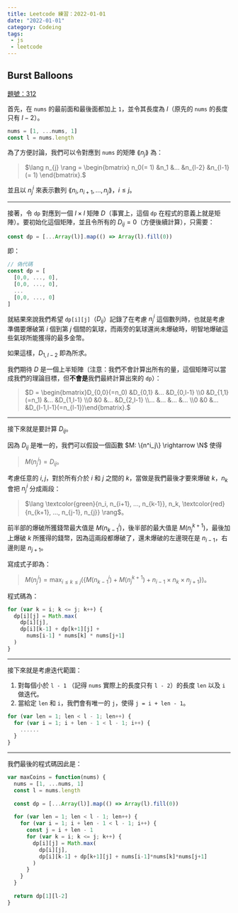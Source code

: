 ```yaml
---
title: Leetcode 練習：2022-01-01 
date: "2022-01-01"
category: Codeing
tags:
 - js
 - leetcode
---
```


## Burst Balloons
[題號：312](https://leetcode.com/problems/burst-balloons/)

首先，在 `nums` 的最前面和最後面都加上 `1`，並令其長度為 $l$（原先的 `nums` 的長度只有 $l - 2$）。

```js
nums = [1, ...nums, 1]
const l = nums.length
```

為了方便討論，我們可以令對應到 `nums` 的矩陣 $\lang n_j \rang$ 為：

> $\lang n_{j} \rang = \begin{bmatrix} n_0(= 1) &n_1 &... &n_{l-2} &n_{l-1} (= 1) \end{bmatrix}.$

並且以 $n^i_j$ 來表示數列 $\lang n_i,n_{i+1}, ... ,n_{j} \rang$，$i\leq j$。

---

接著，令 `dp` 對應到一個 $l \times l$ 矩陣 $D$（事實上，這個 `dp` 在程式的意義上就是矩陣）。要初始化這個矩陣，並且令所有的 $D_{ij} = 0$（方便後續計算），只需要：

```js
const dp = [...Array(l)].map(() => Array(l).fill(0))
```

即：

```js
// 偽代碼
const dp = [
  [0,0, ..., 0],
  [0,0, ..., 0],
  ...
  [0,0, ..., 0]
]
```

就結果來說我們希望 `dp[i][j]`（$D_{ij}$）記錄了在考慮 $n^i_j$ 這個數列時，也就是考慮準備要爆破第 $i$ 個到第 $j$ 個間的氣球，而兩旁的氣球還尚未爆破時，明智地爆破這些氣球所能獲得的最多金幣。

如果這樣，$D_{1,l-2}$ 即為所求。

我們期待 $D$ 是一個上半矩陣（注意：我們不會計算出所有的量，這個矩陣可以當成我們的理論目標，但**不會是**我們最終計算出來的 `dp`）：

> $D = \begin{bmatrix}D_{0,0}(=n_0) &D_{0,1} &... &D_{0,l-1} \\0 &D_{1,1}(=n_1) &... &D_{1,l-1} \\0 &0 &... &D_{2,l-1} \\... &... &... &... \\0 &0 &... &D_{l-1,l-1}(=n_{l-1})\end{bmatrix}.$

---

接下來就是要計算 $D_{ij}$。

因為 $D_{ij}$ 是唯一的，我們可以假設一個函數 $M: \{n^i_j\} \rightarrow \N$ 使得

> $M(n^i_j) = D_{ij}$。

考慮任意的 $i,j$，對於所有介於 $i$ 和 $j$ 之間的 $k$，當做是我們最後才要來爆破 $k$，$n_k$ 會把 $n^i_j$ 分成兩段：

> $\lang \textcolor{green}{n_i, n_{i+1}, ..., n_{k-1}}, n_k, \textcolor{red}{n_{k+1}, ..., n_{j-1}, n_{j}} \rang$。

前半部的爆破所獲錢幣最大值是 $M(n^i_{k-1})$，後半部的最大值是 $M(n^{k+1}_j)$，最後加上爆破 $k$ 所獲得的錢幣，因為這兩段都爆破了，還未爆破的左邊現在是 $n_{i-1}$，右邊則是 $n_{j+1}$。

寫成式子即為：

> $M(n^i_j) = \max_{i\leq k \leq j}(\{ M(n^i_{k-1}) + M(n^{k+1}_j) + n_{i-1} \times n_k \times n_{j+1} \})$。

程式碼為：

```js
for (var k = i; k <= j; k++) {
  dp[i][j] = Math.max(
    dp[i][j],
    dp[i][k-1] + dp[k+1][j] +
      nums[i-1] * nums[k] * nums[j+1]
  )
}
```

---

接下來就是考慮迭代範圍：

1. 對每個小於 `l - 1` （記得 `nums` 實際上的長度只有 `l - 2`）的長度 `len` 以及 `i` 做迭代。
2. 當給定 `len` 和 `i`，我們會有唯一的 `j`，使得 `j = i + len - 1`。

```js
for (var len = 1; len < l - 1; len++) {
  for (var i = 1; i + len - 1 < l - 1; i++) {
    ......
  }
}
```
---

我們最後的程式碼因此是：

```js
var maxCoins = function(nums) {
  nums = [1, ...nums, 1]
  const l = nums.length
  
  const dp = [...Array(l)].map(() => Array(l).fill(0))
   
  for (var len = 1; len < l - 1; len++) {
    for (var i = 1; i + len - 1 < l - 1; i++) {
      const j = i + len - 1
      for (var k = i; k <= j; k++) {
        dp[i][j] = Math.max(
          dp[i][j],
          dp[i][k-1] + dp[k+1][j] + nums[i-1]*nums[k]*nums[j+1]
        )
      }
    }
  }
  
  return dp[1][l-2]
}
```